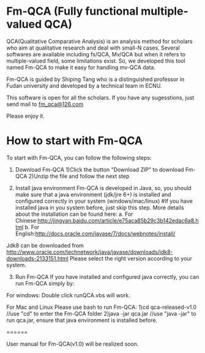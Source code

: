 Fm-QCA (Fully functional multiple-valued QCA)
======
QCA(Qualitative Comparative Analysis) is an analysis method for scholars who aim at qualitative research and deal with small-N cases. Several softwares are available including fs/QCA, Mv/QCA but when it refers to multiple-valued field, some limitations exist. So, we developed this tool named Fm-QCA to make it easy for handling mv-QCA data.

Fm-QCA is guided by Shiping Tang who is a distinguished professor in Fudan university and developed by a technical team in ECNU.

This software is open for all the scholars. If you have any sugesstions, just send mail to fm_qca@126.com

Please enjoy it.


How to start with Fm-QCA
======
To start with Fm-QCA, you can follow the following steps:
1. Download Fm-QCA
1)Click the button "Download ZIP" to download Fm-QCA
2)Unzip the file and follow the next step

2. Install java environment
Fm-QCA is developed in Java, so, you should make sure that a java environment (jdk/jre 6+) is installed and configured correctly in your system (windows/mac/linux)
#If you have installed java in you system before, just skip this step.
More details about the installation can be found here:
a. For Chinese:http://jingyan.baidu.com/article/e75aca85b29c3b142edac6a8.html
b. For English:http://docs.oracle.com/javase/7/docs/webnotes/install/

Jdk8 can be downloaded from http://www.oracle.com/technetwork/java/javase/downloads/jdk8-downloads-2133151.html
Please select the right version according to your system.

3. Run Fm-QCA
If you have installed and configured java correctly, you can run Fm-QCA simply by:

For windows:
Double click runQCA.vbs will work.

For Mac and Linux
Please use bash to run Fm-QCA:
1)cd qca-released-v1.0  //use "cd" to enter the Fm-QCA folder
2)java -jar qca.jar     //use "java -jar" to run qca.jar, ensure that java environment is installed before.

======

User manual for Fm-QCA(v1.0) will be realized soon.